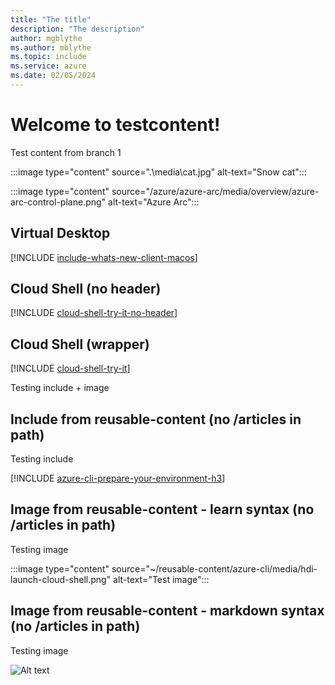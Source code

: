 ```yaml
---
title: "The title"
description: "The description"
author: mgblythe
ms.author: mblythe
ms.topic: include
ms.service: azure
ms.date: 02/05/2024
---
```


# Welcome to testcontent!

Test content from branch 1 

:::image type="content" source=".\media\cat.jpg" alt-text="Snow cat":::

:::image type="content" source="/azure/azure-arc/media/overview/azure-arc-control-plane.png" alt-text="Azure Arc":::

## Virtual Desktop

[!INCLUDE [include-whats-new-client-macos](~/_azuredocs/articles/virtual-desktop/includes/include-whats-new-client-macos.md)]

## Cloud Shell (no header)

[!INCLUDE [cloud-shell-try-it-no-header](~/_azuredocs/cloud-shell-try-it-no-header.md)]

## Cloud Shell (wrapper)

[!INCLUDE [cloud-shell-try-it](~/_azuredocs/includes/cloud-shell-try-it.md)]

Testing include + image

## Include from reusable-content (no /articles in path)

Testing include

[!INCLUDE [azure-cli-prepare-your-environment-h3](~/reusable-content/azure-cli/azure-cli-prepare-your-environment-h3.md)]

## Image from reusable-content - learn syntax (no /articles in path)

Testing image

:::image type="content" source="~/reusable-content/azure-cli/media/hdi-launch-cloud-shell.png" alt-text="Test image":::

## Image from reusable-content - markdown syntax (no /articles in path)

Testing image

![Alt text](~/reusable-content/azure-cli/media/hdi-launch-cloud-shell.png "a title")